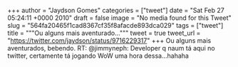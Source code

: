 
+++
author = "Jaydson Gomes"
categories = ["tweet"]
date = "Sat Feb 27 05:24:11 +0000 2010"
draft = false
image = "No media found for this Tweet"
slug = "564fa20465f1cad8367cf35f8afacde893dca029"
tags = ["tweet"]
title = """Ou alguns mais aventurado..."""
tweet = true
tweet_url = "https://twitter.com/jaydson/status/9716229317"
+++
Ou alguns mais aventurados, bebendo. RT: @jimmyneph: Developer q naum tá aqui no twitter, certamente tá jogando WoW uma hora dessa...hahaha
